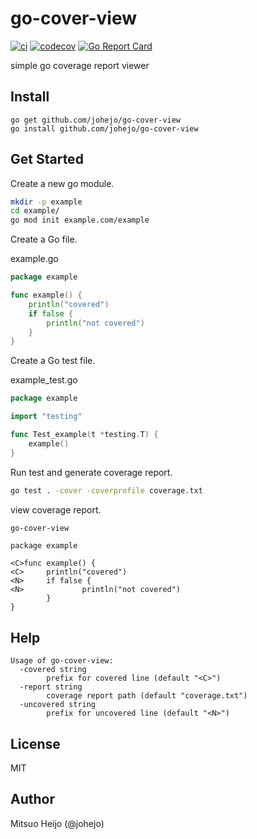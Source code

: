 # go-cover-view


[![ci](https://github.com/johejo/go-cover-view/workflows/ci/badge.svg?branch=master)](https://github.com/johejo/go-cover-view/actions?query=workflow%3Aci)
[![codecov](https://codecov.io/gh/johejo/go-cover-view/branch/master/graph/badge.svg)](https://codecov.io/gh/johejo/go-cover-view)
[![Go Report Card](https://goreportcard.com/badge/github.com/johejo/go-cover-view)](https://goreportcard.com/report/github.com/johejo/go-cover-view)

simple go coverage report viewer

## Install

```
go get github.com/johejo/go-cover-view
go install github.com/johejo/go-cover-view
```

## Get Started

Create a new go module.
```sh
mkdir -p example
cd example/
go mod init example.com/example
```

Create a Go file.

example.go
```go
package example

func example() {
	println("covered")
	if false {
		println("not covered")
	}
}
```

Create a Go test file.

example_test.go
```go
package example

import "testing"

func Test_example(t *testing.T) {
	example()
}
```

Run test and generate coverage report.

```sh
go test . -cover -coverprofile coverage.txt
```

view coverage report.

```sh
go-cover-view
```

```
package example

<C>func example() {
<C>     println("covered")
<N>     if false {
<N>             println("not covered")
        }
}
```

## Help

```
Usage of go-cover-view:
  -covered string
        prefix for covered line (default "<C>")
  -report string
        coverage report path (default "coverage.txt")
  -uncovered string
        prefix for uncovered line (default "<N>")
```

## License

MIT

## Author

Mitsuo Heijo (@johejo)
